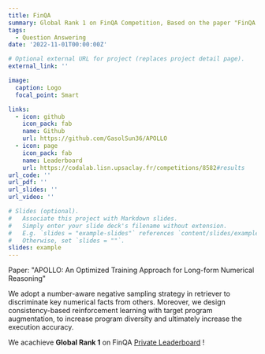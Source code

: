 ```yaml
---
title: FinQA
summary: Global Rank 1 on FinQA Competition, Based on the paper "FinQA A Dataset of Numerical Reasoning over Financial Data"
tags:
  - Question Answering
date: '2022-11-01T00:00:00Z'

# Optional external URL for project (replaces project detail page).
external_link: ''

image:
  caption: Logo
  focal_point: Smart

links:
  - icon: github
    icon_pack: fab
    name: Github
    url: https://github.com/GasolSun36/APOLLO
  - icon: page
    icon_pack: fab
    name: Leaderboard
    url: https://codalab.lisn.upsaclay.fr/competitions/8582#results
url_code: ''
url_pdf: ''
url_slides: ''
url_video: ''

# Slides (optional).
#   Associate this project with Markdown slides.
#   Simply enter your slide deck's filename without extension.
#   E.g. `slides = "example-slides"` references `content/slides/example-slides.md`.
#   Otherwise, set `slides = ""`.
slides: example
---
```

Paper: "APOLLO: An Optimized Training Approach for Long-form Numerical Reasoning"

We adopt a number-aware negative sampling strategy in retriever to discriminate key numerical facts from others. Moreover, we design consistency-based reinforcement learning with target program augmentation, to increase program diversity and ultimately increase the execution accuracy.

We acachieve **Global Rank 1** on FinQA [Private Leaderboard](https://codalab.lisn.upsaclay.fr/competitions/4138#results) !
